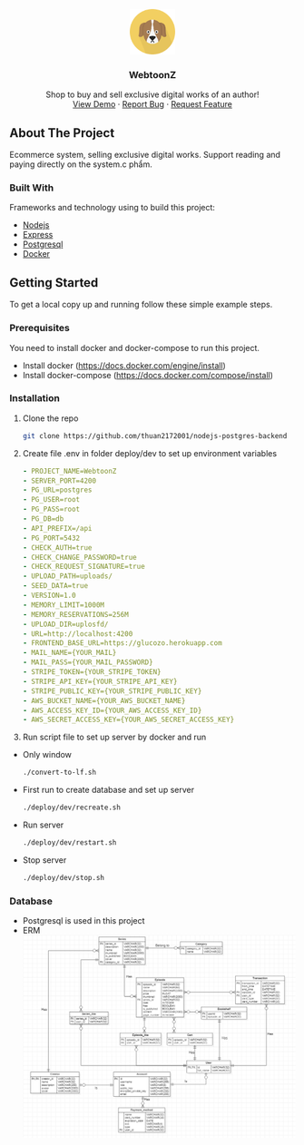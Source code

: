 <p align="center">
  <a href="https://github.com/thuan2172001/nodejs-postgres-backend">
    <img src="about/icon.png" alt="Logo" width="80" height="80">
  </a>

  <h3 align="center">WebtoonZ</h3>

  <p align="center">
    Shop to buy and sell exclusive digital works of an author!
    <br />
    <a href="#">View Demo</a>
    ·
    <a href="https://github.com/thuan2172001/nodejs-postgres-backend/issues">Report Bug</a>
    ·
    <a href="https://github.com/thuan2172001/nodejs-postgres-backend/issues">Request Feature</a>
  </p>
</p>

## About The Project
 Ecommerce system, selling exclusive digital works. Support reading and paying directly on the system.c phẩm.
### Built With

Frameworks and technology using to build this project:
* [Nodejs](https://nodejs.dev/)
* [Express](https://expressjs.com/)
* [Postgresql](https://www.postgresql.org/)
* [Docker](https://docker.com)
## Getting Started
To get a local copy up and running follow these simple example steps.
### Prerequisites

You need to install docker and docker-compose to run this project.
* Install docker (https://docs.docker.com/engine/install)
* Install docker-compose (https://docs.docker.com/compose/install)
### Installation

1. Clone the repo
   ```sh
   git clone https://github.com/thuan2172001/nodejs-postgres-backend
   ```
2. Create file .env in folder deploy/dev to set up environment variables
   ```yml
   - PROJECT_NAME=WebtoonZ
   - SERVER_PORT=4200 
   - PG_URL=postgres
   - PG_USER=root
   - PG_PASS=root
   - PG_DB=db
   - API_PREFIX=/api
   - PG_PORT=5432
   - CHECK_AUTH=true
   - CHECK_CHANGE_PASSWORD=true 
   - CHECK_REQUEST_SIGNATURE=true
   - UPLOAD_PATH=uploads/
   - SEED_DATA=true
   - VERSION=1.0
   - MEMORY_LIMIT=1000M 
   - MEMORY_RESERVATIONS=256M 
   - UPLOAD_DIR=uplosfd/
   - URL=http://localhost:4200
   - FRONTEND_BASE_URL=https://glucozo.herokuapp.com
   - MAIL_NAME={YOUR_MAIL}
   - MAIL_PASS={YOUR_MAIL_PASSWORD}
   - STRIPE_TOKEN={YOUR_STRIPE_TOKEN}
   - STRIPE_API_KEY={YOUR_STRIPE_API_KEY}
   - STRIPE_PUBLIC_KEY={YOUR_STRIPE_PUBLIC_KEY}
   - AWS_BUCKET_NAME={YOUR_AWS_BUCKET_NAME}
   - AWS_ACCESS_KEY_ID={YOUR_AWS_ACCESS_KEY_ID}
   - AWS_SECRET_ACCESS_KEY={YOUR_AWS_SECRET_ACCESS_KEY}
   ```

3. Run script file to set up server by docker and run
- Only window
   ```sh
   ./convert-to-lf.sh
   ```
- First run to create database and set up server
   ```sh
   ./deploy/dev/recreate.sh
   ```
- Run server
   ```sh
   ./deploy/dev/restart.sh
   ```
- Stop server
   ```sh
   ./deploy/dev/stop.sh
   ```
### Database
- Postgresql is used in this project
- ERM ![alt text](about/ERD.png)
